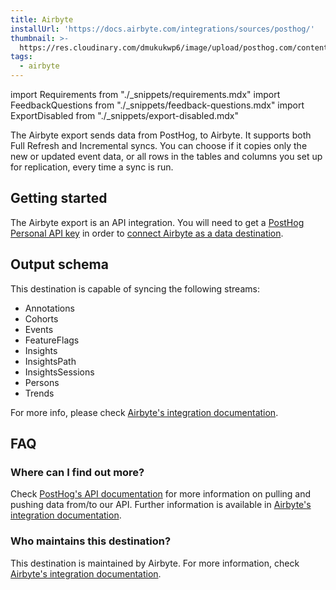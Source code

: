 ```yaml
---
title: Airbyte
installUrl: 'https://docs.airbyte.com/integrations/sources/posthog/'
thumbnail: >-
  https://res.cloudinary.com/dmukukwp6/image/upload/posthog.com/contents/cdp/thumbnails/airbyte.png
tags:
  - airbyte
---
```


import Requirements from "./_snippets/requirements.mdx"
import FeedbackQuestions from "./_snippets/feedback-questions.mdx"
import ExportDisabled from "./_snippets/export-disabled.mdx"

<ExportDisabled />

The Airbyte export sends data from PostHog, to Airbyte. It supports both Full Refresh and Incremental syncs. You can choose if it copies only the new or updated event data, or all rows in the tables and columns you set up for replication, every time a sync is run.

<Requirements />

## Getting started

The Airbyte export is an API integration. You will need to get a [PostHog Personal API key](https://posthog.com/docs/api) in order to [connect Airbyte as a data destination](https://docs.airbyte.com/integrations/sources/posthog/).

## Output schema

This destination is capable of syncing the following streams:

-   Annotations
-   Cohorts
-   Events
-   FeatureFlags
-   Insights
-   InsightsPath
-   InsightsSessions
-   Persons
-   Trends

For more info, please check [Airbyte's integration documentation](https://docs.airbyte.com/integrations/sources/posthog/).

## FAQ

### Where can I find out more?

Check [PostHog's API documentation](https://posthog.com/docs/api) for more information on pulling and pushing data from/to our API. Further information is available in [Airbyte's integration documentation](https://docs.airbyte.com/integrations/sources/posthog/).

### Who maintains this destination?

This destination is maintained by Airbyte. For more information, check [Airbyte's integration documentation](https://docs.airbyte.com/integrations/sources/posthog/).

<FeedbackQuestions />